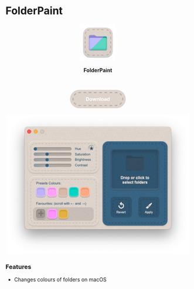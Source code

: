 # FolderPaint




<p align ="center">
<img src = "Images/Icon.png" width = "100">
</p>

<p align="center">
<b>FolderPaint</b>
</p>
<br/>

<p align="center">
<a href="https://github.com/MichaelTr7/FolderPaint/releases/download/FolderPaintNew/FolderPaint-1.0.0-arm64.dmg"><img src="/Images/Button.png" width="30%"></a>
</p>


<p align ="center">
<img src = "Images/Preview.png" width = "500">
</p>

### Features
- Changes colours of folders on macOS
<br/>



